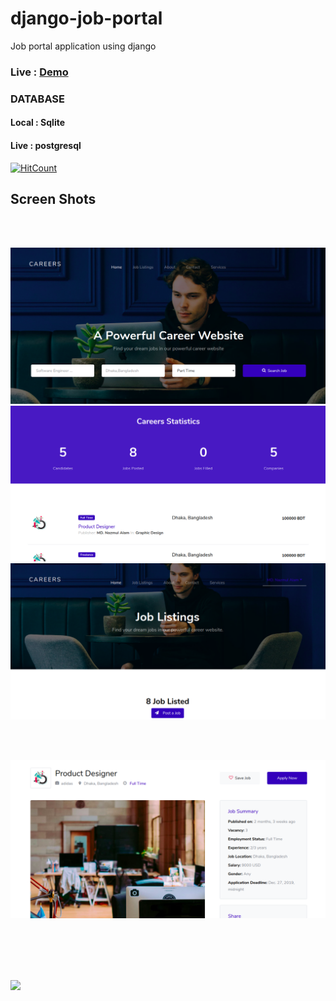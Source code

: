 # django-job-portal
Job portal application using django
### Live : [Demo](https://job-portal-11.herokuapp.com/)
### DATABASE
#### Local : Sqlite
#### Live : postgresql

[![HitCount](http://hits.dwyl.com/{nazmul199512}/{django-job-portal}.svg)](http://hits.dwyl.com/{nazmul199512}/{django-job-portal})

## Screen Shots
<br/>
<br/>


![](ss1.png)
<br/>
![](ss2.png)
<br/>
![](ss3.png)
<br/>

<br/>


<br/>

![](ss6.png)<br/><br/>
<br/><br/>

<br/>

![](SS/ss05.png)

